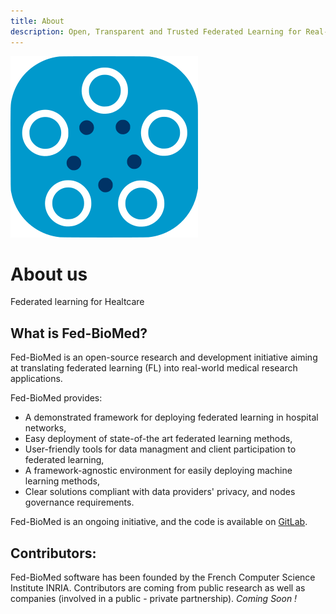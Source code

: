 ```yaml
---
title: About
description: Open, Transparent and Trusted Federated Learning for Real-world Healthcare Applications 
---
```


![fedbiomed-logo](../assets/img/fedbiomed-logo.png#img-sm)

# About us

Federated learning for Healtcare

## What is Fed-BioMed?

Fed-BioMed is an open-source research and development initiative aiming at translating federated learning (FL) into real-world medical research applications.

Fed-BioMed provides:

- A demonstrated framework for deploying federated learning in hospital networks,
- Easy deployment of state-of-the art federated learning methods,
- User-friendly tools for data managment and client participation to federated learning,
- A framework-agnostic environment for easily deploying machine learning methods,
- Clear solutions compliant with data providers' privacy, and nodes governance requirements.

Fed-BioMed is an ongoing initiative, and the code is available on [GitLab](https://gitlab.inria.fr/fedbiomed/fedbiomed).



## Contributors:

Fed-BioMed software has been founded by the French Computer Science Institute INRIA. Contributors are coming from public research as well as companies (involved in a public -  private partnership).
*Coming Soon !*
